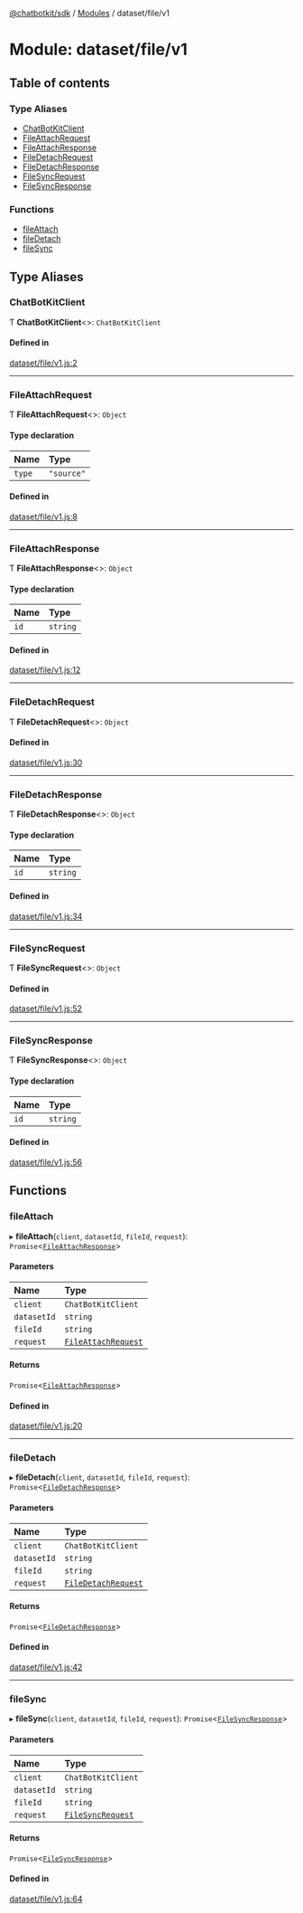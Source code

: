 [@chatbotkit/sdk](../README.md) / [Modules](../modules.md) / dataset/file/v1

# Module: dataset/file/v1

## Table of contents

### Type Aliases

- [ChatBotKitClient](dataset_file_v1.md#chatbotkitclient)
- [FileAttachRequest](dataset_file_v1.md#fileattachrequest)
- [FileAttachResponse](dataset_file_v1.md#fileattachresponse)
- [FileDetachRequest](dataset_file_v1.md#filedetachrequest)
- [FileDetachResponse](dataset_file_v1.md#filedetachresponse)
- [FileSyncRequest](dataset_file_v1.md#filesyncrequest)
- [FileSyncResponse](dataset_file_v1.md#filesyncresponse)

### Functions

- [fileAttach](dataset_file_v1.md#fileattach)
- [fileDetach](dataset_file_v1.md#filedetach)
- [fileSync](dataset_file_v1.md#filesync)

## Type Aliases

### ChatBotKitClient

Ƭ **ChatBotKitClient**<\>: `ChatBotKitClient`

#### Defined in

[dataset/file/v1.js:2](https://github.com/chatbotkit/node-sdk/blob/9f47e54/packages/sdk/src/dataset/file/v1.js#L2)

___

### FileAttachRequest

Ƭ **FileAttachRequest**<\>: `Object`

#### Type declaration

| Name | Type |
| :------ | :------ |
| `type` | ``"source"`` |

#### Defined in

[dataset/file/v1.js:8](https://github.com/chatbotkit/node-sdk/blob/9f47e54/packages/sdk/src/dataset/file/v1.js#L8)

___

### FileAttachResponse

Ƭ **FileAttachResponse**<\>: `Object`

#### Type declaration

| Name | Type |
| :------ | :------ |
| `id` | `string` |

#### Defined in

[dataset/file/v1.js:12](https://github.com/chatbotkit/node-sdk/blob/9f47e54/packages/sdk/src/dataset/file/v1.js#L12)

___

### FileDetachRequest

Ƭ **FileDetachRequest**<\>: `Object`

#### Defined in

[dataset/file/v1.js:30](https://github.com/chatbotkit/node-sdk/blob/9f47e54/packages/sdk/src/dataset/file/v1.js#L30)

___

### FileDetachResponse

Ƭ **FileDetachResponse**<\>: `Object`

#### Type declaration

| Name | Type |
| :------ | :------ |
| `id` | `string` |

#### Defined in

[dataset/file/v1.js:34](https://github.com/chatbotkit/node-sdk/blob/9f47e54/packages/sdk/src/dataset/file/v1.js#L34)

___

### FileSyncRequest

Ƭ **FileSyncRequest**<\>: `Object`

#### Defined in

[dataset/file/v1.js:52](https://github.com/chatbotkit/node-sdk/blob/9f47e54/packages/sdk/src/dataset/file/v1.js#L52)

___

### FileSyncResponse

Ƭ **FileSyncResponse**<\>: `Object`

#### Type declaration

| Name | Type |
| :------ | :------ |
| `id` | `string` |

#### Defined in

[dataset/file/v1.js:56](https://github.com/chatbotkit/node-sdk/blob/9f47e54/packages/sdk/src/dataset/file/v1.js#L56)

## Functions

### fileAttach

▸ **fileAttach**(`client`, `datasetId`, `fileId`, `request`): `Promise`<[`FileAttachResponse`](dataset_file_v1.md#fileattachresponse)\>

#### Parameters

| Name | Type |
| :------ | :------ |
| `client` | `ChatBotKitClient` |
| `datasetId` | `string` |
| `fileId` | `string` |
| `request` | [`FileAttachRequest`](dataset_file_v1.md#fileattachrequest) |

#### Returns

`Promise`<[`FileAttachResponse`](dataset_file_v1.md#fileattachresponse)\>

#### Defined in

[dataset/file/v1.js:20](https://github.com/chatbotkit/node-sdk/blob/9f47e54/packages/sdk/src/dataset/file/v1.js#L20)

___

### fileDetach

▸ **fileDetach**(`client`, `datasetId`, `fileId`, `request`): `Promise`<[`FileDetachResponse`](dataset_file_v1.md#filedetachresponse)\>

#### Parameters

| Name | Type |
| :------ | :------ |
| `client` | `ChatBotKitClient` |
| `datasetId` | `string` |
| `fileId` | `string` |
| `request` | [`FileDetachRequest`](dataset_file_v1.md#filedetachrequest) |

#### Returns

`Promise`<[`FileDetachResponse`](dataset_file_v1.md#filedetachresponse)\>

#### Defined in

[dataset/file/v1.js:42](https://github.com/chatbotkit/node-sdk/blob/9f47e54/packages/sdk/src/dataset/file/v1.js#L42)

___

### fileSync

▸ **fileSync**(`client`, `datasetId`, `fileId`, `request`): `Promise`<[`FileSyncResponse`](dataset_file_v1.md#filesyncresponse)\>

#### Parameters

| Name | Type |
| :------ | :------ |
| `client` | `ChatBotKitClient` |
| `datasetId` | `string` |
| `fileId` | `string` |
| `request` | [`FileSyncRequest`](dataset_file_v1.md#filesyncrequest) |

#### Returns

`Promise`<[`FileSyncResponse`](dataset_file_v1.md#filesyncresponse)\>

#### Defined in

[dataset/file/v1.js:64](https://github.com/chatbotkit/node-sdk/blob/9f47e54/packages/sdk/src/dataset/file/v1.js#L64)
